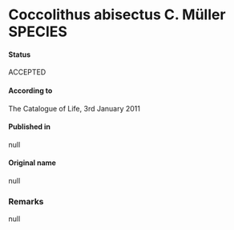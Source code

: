 Coccolithus abisectus C. Müller SPECIES
=======

#### Status
ACCEPTED

#### According to
The Catalogue of Life, 3rd January 2011

#### Published in
null

#### Original name
null

### Remarks
null